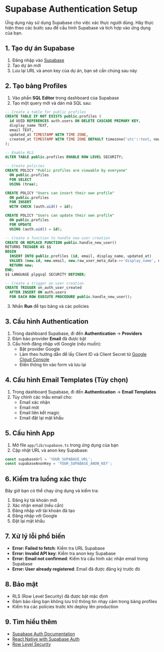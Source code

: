 # Supabase Authentication Setup

Ứng dụng này sử dụng Supabase cho việc xác thực người dùng. Hãy thực hiện theo các bước sau để cấu hình Supabase và tích hợp vào ứng dụng của bạn.

## 1. Tạo dự án Supabase

1. Đăng nhập vào [Supabase](https://supabase.com/)
2. Tạo dự án mới
3. Lưu lại URL và anon key của dự án, bạn sẽ cần chúng sau này

## 2. Tạo bảng Profiles

1. Vào phần **SQL Editor** trong dashboard của Supabase
2. Tạo một query mới và dán mã SQL sau:

```sql
-- Create a table for public profiles
CREATE TABLE IF NOT EXISTS public.profiles (
  id UUID REFERENCES auth.users ON DELETE CASCADE PRIMARY KEY,
  display_name TEXT,
  email TEXT,
  updated_at TIMESTAMP WITH TIME ZONE,
  created_at TIMESTAMP WITH TIME ZONE DEFAULT timezone('utc'::text, now()) NOT NULL
);

-- Enable RLS
ALTER TABLE public.profiles ENABLE ROW LEVEL SECURITY;

-- Create policies
CREATE POLICY "Public profiles are viewable by everyone" 
  ON public.profiles 
  FOR SELECT 
  USING (true);

CREATE POLICY "Users can insert their own profile" 
  ON public.profiles 
  FOR INSERT 
  WITH CHECK (auth.uid() = id);

CREATE POLICY "Users can update their own profile" 
  ON public.profiles 
  FOR UPDATE 
  USING (auth.uid() = id);

-- Create a function to handle new user creation
CREATE OR REPLACE FUNCTION public.handle_new_user()
RETURNS TRIGGER AS $$
BEGIN
  INSERT INTO public.profiles (id, email, display_name, updated_at)
  VALUES (new.id, new.email, new.raw_user_meta_data->>'display_name', now());
  RETURN new;
END;
$$ LANGUAGE plpgsql SECURITY DEFINER;

-- Create a trigger on user creation
CREATE TRIGGER on_auth_user_created
  AFTER INSERT ON auth.users
  FOR EACH ROW EXECUTE PROCEDURE public.handle_new_user();
```

3. Nhấn **Run** để tạo bảng và các policies

## 3. Cấu hình Authentication

1. Trong dashboard Supabase, đi đến **Authentication** → **Providers**
2. Đảm bảo provider **Email** đã được bật
3. Cấu hình đăng nhập với Google (nếu muốn):
   - Bật provider Google
   - Làm theo hướng dẫn để lấy Client ID và Client Secret từ [Google Cloud Console](https://console.cloud.google.com/)
   - Điền thông tin vào form và lưu lại

## 4. Cấu hình Email Templates (Tùy chọn)

1. Trong dashboard Supabase, đi đến **Authentication** → **Email Templates**
2. Tùy chỉnh các mẫu email cho:
   - Email xác nhận
   - Email mời
   - Email liên kết magic
   - Email đặt lại mật khẩu

## 5. Cấu hình App

1. Mở file `app/lib/supabase.ts` trong ứng dụng của bạn
2. Cập nhật URL và anon key Supabase:

```typescript
const supabaseUrl = 'YOUR_SUPABASE_URL';
const supabaseAnonKey = 'YOUR_SUPABASE_ANON_KEY';
```

## 6. Kiểm tra luồng xác thực

Bây giờ bạn có thể chạy ứng dụng và kiểm tra:

1. Đăng ký tài khoản mới
2. Xác nhận email (nếu cần)
3. Đăng nhập với tài khoản đã tạo
4. Đăng nhập với Google
5. Đặt lại mật khẩu

## 7. Xử lý lỗi phổ biến

- **Error: Failed to fetch**: Kiểm tra URL Supabase
- **Error: Invalid API key**: Kiểm tra anon key Supabase
- **Error: Email not confirmed**: Kiểm tra cấu hình xác nhận email trong Supabase
- **Error: User already registered**: Email đã được đăng ký trước đó

## 8. Bảo mật

- RLS (Row Level Security) đã được bật mặc định
- Đảm bảo rằng bạn không lưu trữ thông tin nhạy cảm trong bảng profiles
- Kiểm tra các policies trước khi deploy lên production

## 9. Tìm hiểu thêm

- [Supabase Auth Documentation](https://supabase.com/docs/guides/auth)
- [React Native with Supabase Auth](https://supabase.com/docs/guides/auth/auth-expo)
- [Row Level Security](https://supabase.com/docs/guides/auth/row-level-security) 